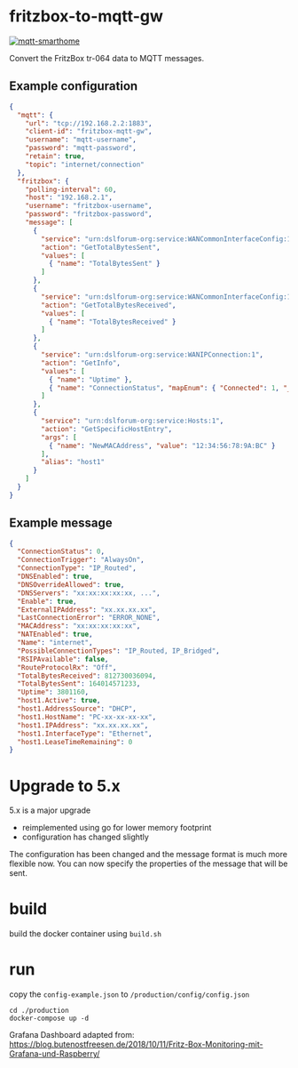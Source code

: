 # fritzbox-to-mqtt-gw

[![mqtt-smarthome](https://img.shields.io/badge/mqtt-smarthome-blue.svg)](https://github.com/mqtt-smarthome/mqtt-smarthome)

Convert the FritzBox tr-064 data to MQTT messages.

## Example configuration

```json
{
  "mqtt": {
    "url": "tcp://192.168.2.2:1883",
    "client-id": "fritzbox-mqtt-gw",
    "username": "mqtt-username",
    "password": "mqtt-password",
    "retain": true,
    "topic": "internet/connection"
  },
  "fritzbox": {
    "polling-interval": 60,
    "host": "192.168.2.1",
    "username": "fritzbox-username",
    "password": "fritzbox-password",
    "message": [
      {
        "service": "urn:dslforum-org:service:WANCommonInterfaceConfig:1",
        "action": "GetTotalBytesSent",
        "values": [
          { "name": "TotalBytesSent" }
        ]
      },
      {
        "service": "urn:dslforum-org:service:WANCommonInterfaceConfig:1",
        "action": "GetTotalBytesReceived",
        "values": [
          { "name": "TotalBytesReceived" }
        ]
      },
      {
        "service": "urn:dslforum-org:service:WANIPConnection:1",
        "action": "GetInfo",
        "values": [
          { "name": "Uptime" },
          { "name": "ConnectionStatus", "mapEnum": { "Connected": 1, "__default": 0 } }
        ]
      },
      {
        "service": "urn:dslforum-org:service:Hosts:1",
        "action": "GetSpecificHostEntry",
        "args": [
          { "name": "NewMACAddress", "value": "12:34:56:78:9A:BC" }
        ],
        "alias": "host1"
      }
    ]
  }
}
```

## Example message

```json
{
  "ConnectionStatus": 0,
  "ConnectionTrigger": "AlwaysOn",
  "ConnectionType": "IP_Routed",
  "DNSEnabled": true,
  "DNSOverrideAllowed": true,
  "DNSServers": "xx:xx:xx:xx:xx, ...",
  "Enable": true,
  "ExternalIPAddress": "xx.xx.xx.xx",
  "LastConnectionError": "ERROR_NONE",
  "MACAddress": "xx:xx:xx:xx:xx",
  "NATEnabled": true,
  "Name": "internet",
  "PossibleConnectionTypes": "IP_Routed, IP_Bridged",
  "RSIPAvailable": false,
  "RouteProtocolRx": "Off",
  "TotalBytesReceived": 812730036094,
  "TotalBytesSent": 164014571233,
  "Uptime": 3801160,
  "host1.Active": true,
  "host1.AddressSource": "DHCP",
  "host1.HostName": "PC-xx-xx-xx-xx",
  "host1.IPAddress": "xx.xx.xx.xx",
  "host1.InterfaceType": "Ethernet",
  "host1.LeaseTimeRemaining": 0
}
```

# Upgrade to 5.x

5.x is a major upgrade
- reimplemented using go for lower memory footprint
- configuration has changed slightly

The configuration has been changed and the message format is much more flexible now. 
You can now specify the properties of the message that will be sent.

# build

build the docker container using `build.sh`

# run

copy the `config-example.json` to `/production/config/config.json`

```
cd ./production
docker-compose up -d
```

Grafana Dashboard adapted from:
https://blog.butenostfreesen.de/2018/10/11/Fritz-Box-Monitoring-mit-Grafana-und-Raspberry/
